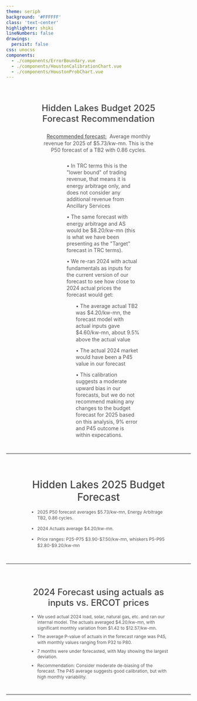 ```yaml
---
theme: seriph
background: '#FFFFFF'
class: 'text-center'
highlighter: shiki
lineNumbers: false
drawings:
  persist: false
css: unocss
components:
  - ./components/ErrorBoundary.vue
  - ./components/HoustonCalibrationChart.vue
  - ./components/HoustonProbChart.vue
---
```


<div style="text-align: center; padding: 15px 60px;">
<h1 style="font-size: 24px; color: #444444; font-weight: 500; margin-bottom: 25px; line-height: 1.2;">Hidden Lakes Budget 2025 Forecast Recommendation</h1>

<div style="max-width: 1200px; margin: 0 auto; text-align: center; padding: 0 40px; margin-bottom: 25px;">
<p style="font-size: 14px; color: #555555; line-height: 1.3;"><span style="text-decoration: underline; font-weight: 500; margin-right: 4px;">Recommended forecast:</span> Average monthly revenue for 2025 of $5.73/kw-mn. This is the P50 forecast of a TB2 with 0.86 cycles.</p>
</div>

<div style="max-width: 1200px; margin: 0 auto; text-align: left; padding: 0 80px;">
<ul style="list-style-type: none; margin: 0; padding: 0;">
<ul style="list-style-type: none; margin: 0; padding-left: 25px;">
<li style="font-size: 14px; color: #555555; margin-bottom: 12px; line-height: 1.3;">• In TRC terms this is the "lower bound" of trading revenue, that means it is energy arbitrage only, and does not consider any additional revenue from Ancillary Services</li>

<li style="font-size: 14px; color: #555555; margin-bottom: 12px; line-height: 1.3;">• The same forecast with energy arbitrage and AS would be $8.20/kw-mn (this is what we have been presenting as the "Target" forecast in TRC terms).</li>

<li style="font-size: 14px; color: #555555; margin-bottom: 12px; line-height: 1.3;">• We re-ran 2024 with actual fundamentals as inputs for the current version of our forecast to see how close to 2024 actual prices the forecast would get:</li>

<ul style="list-style-type: none; margin: 0; padding-left: 25px;">
<li style="font-size: 14px; color: #555555; margin-bottom: 12px; line-height: 1.3;">• The average actual TB2 was $4.20/kw-mn, the forecast model with actual inputs gave $4.60/kw-mn, about 9.5% above the actual value</li>

<li style="font-size: 14px; color: #555555; margin-bottom: 12px; line-height: 1.3;">• The actual 2024 market would have been a P45 value in our forecast</li>

<li style="font-size: 14px; color: #555555; margin-bottom: 12px; line-height: 1.3;">• This calibration suggests a moderate upward bias in our forecasts, but we do not recommend making any changes to the budget forecast for 2025 based on this analysis, 9% error and P45 outcome is within expecations.</li>
</ul>
</ul>
</ul>
</div>
</div>

---

<div style="text-align: center; padding: 15px 40px;">
<h1 style="font-size: 28px; color: #444444; font-weight: 500; margin-bottom: 15px; line-height: 1.2;">Hidden Lakes 2025 Budget Forecast</h1>
<div style="max-width: 1200px; margin: 0 auto; text-align: left; padding: 0 20px;">
<ul style="margin: 0 0 10px 0; padding-left: 25px;">
<li style="font-size: 12px; color: #555555; margin-bottom: 12px; line-height: 1.4;">2025 P50 forecast averages $5.73/kw-mn, Energy Arbitrage TB2, 0.86 cycles.</li>
<li style="font-size: 12px; color: #555555; margin-bottom: 12px; line-height: 1.4;">2024 Actuals average $4.20/kw-mn.</li>
<li style="font-size: 12px; color: #555555; margin-bottom: 12px; line-height: 1.4;">Price ranges: P25-P75 $3.90-$7.50/kw-mn, whiskers P5-P95 $2.80-$9.20/kw-mn</li>
</ul>
</div>
<HoustonProbChart />
</div>

---

<div style="text-align: center; padding: 15px 40px;">
<h1 style="font-size: 24px; color: #444444; font-weight: 500; margin-bottom: 15px; line-height: 1.2;">2024 Forecast using actuals as inputs vs. ERCOT prices</h1>
<div style="max-width: 1200px; margin: 0 auto; text-align: left; padding: 0 20px;">
<ul style="margin: 0 0 10px 0; padding-left: 25px;">
<li style="font-size: 12px; color: #555555; margin-bottom: 8px; line-height: 1.3;">We used actual 2024 load, solar, natural gas, etc. and ran our internal model. The actuals averaged $4.20/kw-mn, with significant monthly variation from $1.42 to $12.57/kw-mn.</li>
<li style="font-size: 12px; color: #555555; margin-bottom: 8px; line-height: 1.3;">The average P-value of actuals in the forecast range was P45, with monthly values ranging from P32 to P80.</li>
<li style="font-size: 12px; color: #555555; margin-bottom: 8px; line-height: 1.3;">7 months were under forecasted, with May showing the largest deviation.</li>
<li style="font-size: 12px; color: #555555; margin-bottom: 8px; line-height: 1.3;">Recommendation: Consider moderate de-biasing of the forecast. The P45 average suggests good calibration, but with high monthly variability.</li>
</ul>
</div>
<HoustonCalibrationChart />
</div>

--- 